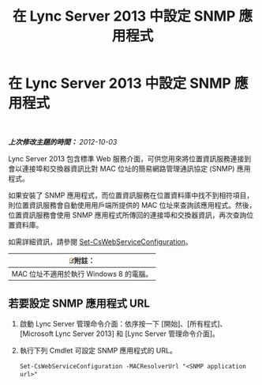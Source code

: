 ﻿---
title: 在 Lync Server 2013 中設定 SNMP 應用程式
TOCTitle: 在 Lync Server 2013 中設定 SNMP 應用程式
ms:assetid: c4b4a736-3b2e-45b9-a965-19d22161ad57
ms:mtpsurl: https://technet.microsoft.com/zh-tw/library/Gg412972(v=OCS.15)
ms:contentKeyID: 49292254
ms.date: 08/10/2015
mtps_version: v=OCS.15
ms.translationtype: HT
---

# 在 Lync Server 2013 中設定 SNMP 應用程式

 

_**上次修改主題的時間：** 2012-10-03_

Lync Server 2013 包含標準 Web 服務介面，可供您用來將位置資訊服務連接到會以連接埠和交換器資訊比對 MAC 位址的簡易網路管理通訊協定 (SNMP) 應用程式。

如果安裝了 SNMP 應用程式，而位置資訊服務在位置資料庫中找不到相符項目，則位置資訊服務會自動使用用戶端所提供的 MAC 位址來查詢該應用程式。然後，位置資訊服務會使用 SNMP 應用程式所傳回的連接埠和交換器資訊，再次查詢位置資料庫。

如需詳細資訊，請參閱 [Set-CsWebServiceConfiguration](set-cswebserviceconfiguration.md)。

<table>
<thead>
<tr class="header">
<th><img src="images/Gg398811.note(OCS.15).gif" title="note" alt="note" />附註：</th>
</tr>
</thead>
<tbody>
<tr class="odd">
<td>MAC 位址不適用於執行 Windows 8 的電腦。</td>
</tr>
</tbody>
</table>


## 若要設定 SNMP 應用程式 URL

1.  啟動 Lync Server 管理命令介面：依序按一下 \[開始\]、\[所有程式\]、\[Microsoft Lync Server 2013\] 和 \[Lync Server 管理命令介面\]。

2.  執行下列 Cmdlet 可設定 SNMP 應用程式的 URL。
    
        Set-CsWebServiceConfiguration -MACResolverUrl "<SNMP application url>"

